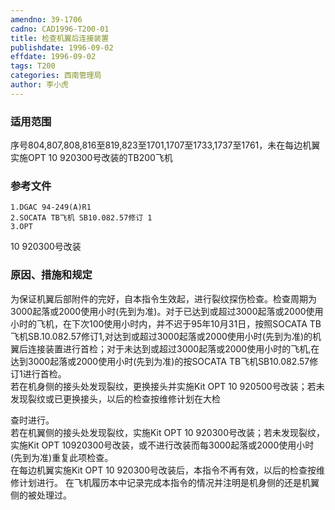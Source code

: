 ```yaml
---
amendno: 39-1706  
cadno: CAD1996-T200-01  
title: 检查机翼后连接装置  
publishdate: 1996-09-02  
effdate: 1996-09-02  
tags: T200  
categories: 西南管理局  
author: 李小虎  
---
```

  
### 适用范围  
序号804,807,808,816至819,823至1701,1707至1733,1737至1761，未在每边机翼实施OPT 10 920300号改装的TB200飞机  
  
<!--more-->  
### 参考文件  
    1.DGAC 94-249(A)R1  
    2.SOCATA TB飞机 SB10.082.57修订 1  
    3.OPT  
10 920300号改装  
  
### 原因、措施和规定  
为保证机翼后部附件的完好，自本指令生效起，进行裂纹探伤检查。检查周期为3000起落或2000使用小时(先到为准)。对于已达到或超过3000起落或2000使用小时的飞机，在下次100使用小时内，并不迟于95年10月31日，按照SOCATA TB飞机SB.10.082.57修订1,对达到或超过3000起落或2000使用小时(先到为准)的机翼后连接装置进行首检；对于未达到或超过3000起落或2000使用小时的飞机,在达到3000起落或2000使用小时(先到为准)的按SOCATA TB飞机SB10.082.57修订1进行首检。  
    若在机身侧的接头处发现裂纹，更换接头并实施Kit OPT 10 920500号改装；若未发现裂纹或已更换接头，以后的检查按维修计划在大检  
  
查时进行。  
    若在机翼侧的接头处发现裂纹，实施Kit OPT 10 920300号改装；若未发现裂纹，实施Kit OPT 10920300号改装，或不进行改装而每3000起落或2000使用小时(先到为准)重复此项检查。  
    在每边机翼实施Kit OPT 10 920300号改装后，本指令不再有效，以后的检查按维修计划进行。     在飞机履历本中记录完成本指令的情况并注明是机身侧的还是机翼侧的被处理过。  
